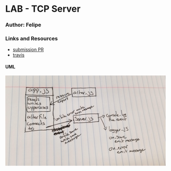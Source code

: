 # LAB - TCP Server

### Author: Felipe

### Links and Resources
* [submission PR](http://xyz.com)
* [travis](http://xyz.com)

#### UML
![](./assets/tcpServer.jpg)
